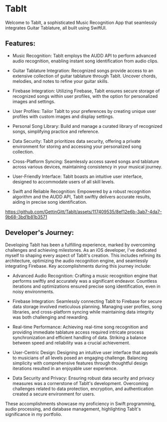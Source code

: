 # TabIt

Welcome to TabIt, a sophisticated Music Recognition App that seamlessly integrates Guitar Tablature, all built using SwiftUI.


## **Features:**

- Music Recognition: TabIt employs the AUDD API to perform advanced audio recognition, enabling instant song identification from audio clips.

- Guitar Tablature Integration: Recognized songs provide access to an extensive collection of guitar tablature through TabIt. Uncover chords, melodies, and notes to refine your guitar skills.

- Firebase Integration: Utilizing Firebase, TabIt ensures secure storage of recognized songs within user profiles, with the option for personalized images and settings.

- User Profiles: Tailor TabIt to your preferences by creating unique user profiles with custom images and display settings.

- Personal Song Library: Build and manage a curated library of recognized songs, simplifying practice and reference.

- Data Security: TabIt prioritizes data security, offering a private environment for storing and accessing your personalized song collection.

- Cross-Platform Syncing: Seamlessly access saved songs and tablature across various devices, maintaining consistency in your musical journey.

- User-Friendly Interface: TabIt boasts an intuitive user interface, designed to accommodate users of all skill levels.

- Swift and Reliable Recognition: Empowered by a robust recognition algorithm and the AUDD API, TabIt swiftly delivers accurate results, aiding in precise song identification.


https://github.com/GettinGitt/TabIt/assets/117409535/8ef12e6b-3ab7-4da7-9b68-3bd1b81b3571




## **Developer's Journey:**

Developing TabIt has been a fulfilling experience, marked by overcoming challenges and achieving milestones. As an iOS developer, I've dedicated myself to shaping every aspect of TabIt's creation. This includes refining its architecture, optimizing the audio recognition engine, and seamlessly integrating Firebase. Key accomplishments during this journey include:

- Advanced Audio Recognition: Crafting a music recognition engine that performs swiftly and accurately was a significant endeavor. Countless iterations and optimizations ensured precise song identification, even in noisy environments.

- Firebase Integration: Seamlessly connecting TabIt to Firebase for secure data storage involved meticulous planning. Managing user profiles, song libraries, and cross-platform syncing while maintaining data integrity was both challenging and rewarding.

- Real-time Performance: Achieving real-time song recognition and providing immediate tablature access required intricate process synchronization and efficient handling of data. Striking a balance between speed and reliability was a crucial achievement.

- User-Centric Design: Designing an intuitive user interface that appeals to musicians of all levels posed an engaging challenge. Balancing simplicity with comprehensive features through thoughtful design iterations resulted in an enjoyable user experience.

- Data Security and Privacy: Ensuring robust data security and privacy measures was a cornerstone of TabIt's development. Overcoming challenges related to data protection, encryption, and authentication created a secure environment for users.

These accomplishments showcase my proficiency in Swift programming, audio processing, and database management, highlighting TabIt's significance in my portfolio.
